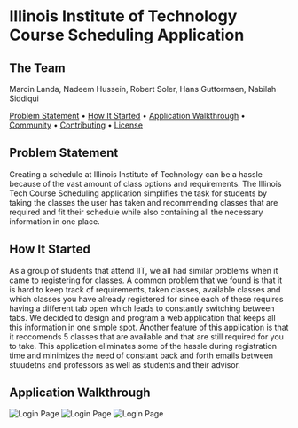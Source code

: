 # Illinois Institute of Technology Course Scheduling Application

## The Team
Marcin Landa, Nadeem Hussein, Robert Soler, Hans Guttormsen, Nabilah Siddiqui

<a href="#problem-statement">Problem Statement</a> •
<a href="how-it-started">How It Started</a> •
<a href="#application-walkthrough">Application Walkthrough</a> •
<a href="#community">Community</a> •
<a href="#contributing">Contributing</a> •
<a href="#license">License</a>

## Problem Statement
Creating a schedule at Illinois Institute of Technology can be a hassle because of the vast amount of class options and requirements. The Illinois Tech Course Scheduling application simplifies the task for students by taking the classes the user has taken and recommending classes that are required and fit their schedule while also containing all the necessary information in one place.

## How It Started
As a group of students that attend IIT, we all had similar problems when it came to registering for classes. A common problem that we found is that it is hard to keep track of requirements, taken classes, available classes and which classes you have already registered for since each of these requires having a different tab open which leads to constantly switching between tabs. We decided to design and program a web application that keeps all this information in one simple spot. Another feature of this application is that it reccomends 5 classes that are available and that are still required for you to take. This application eliminates some of the hassle during registration time and minimizes the need of constant back and forth emails between stuudetns and professors as well as students and their advisor.

## Application Walkthrough
![Login Page]([/main/FlaskReference/static/images/Page1.png?raw=true "Login Page")
![Login Page](/repository/FlaskReference/static/images/Page1.png "Login Page")
![Login Page](https://github.com/MarcinLanda/IPRO-IIT-Scheduling-App/raw/main/FlaskReference/static/images/mies_campus.jpg?raw=true "Login Page")
